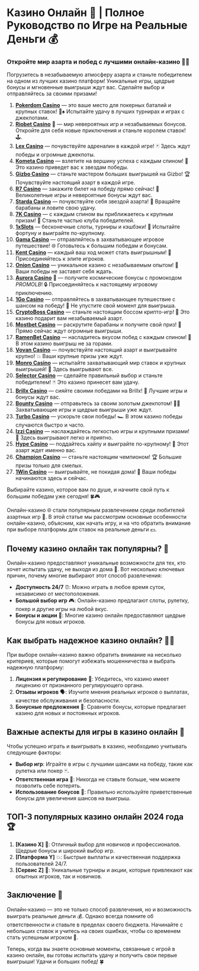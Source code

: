 # Казино Онлайн 🎰 | Полное Руководство по Игре на Реальные Деньги 💰
### Откройте мир азарта и побед с лучшими онлайн-казино 🎰💥

Погрузитесь в незабываемую атмосферу азарта и станьте победителем на одном из лучших казино платформ! Уникальные игры, щедрые бонусы и мгновенные выигрыши ждут вас. Сделайте выбор и отправляйтесь за своими призами!

1. **[Pokerdom Casino](https://brandplay.link/Bxg7SC7H)** — это ваше место для покерных баталий и крупных ставок! 🎲♠️ Испытайте удачу в лучших турнирах и играх с джекпотами.
2. **[Riobet Casino](https://brandplay.link/dtx89f2L)** 🌟 — мир невероятных игр и незабываемых бонусов. Откройте для себя новые приключения и станьте королем ставок! 🕹️.
3. **[Lex Casino](https://brandplay.link/2HFTmBc8)** — почувствуйте адреналин в каждой игре! 🃏 Здесь ждут победы и огромные джекпоты.
4. **[Kometa Casino](https://brandplay.link/tLG15CCb)** — взлетите на вершину успеха с каждым спином! 🚀 Это казино приведет вас к звездам победы.
5. **[Gizbo Casino](https://gizbo-tea02.com/c8e962e89)** — станьте мастером больших выигрышей на Gizbo! 🏆 Почувствуйте настоящий азарт в каждой игре.
6. **[R7 Casino](https://brandplay.link/zPmNmTWG)** — закажите билет на победу прямо сейчас! 🎯 Великолепные игры и невероятные бонусы ждут вас.
7. **[Starda Casino](https://brandplay.link/cpFQbWKn)** — почувствуйте себя звездой азарта! 🌟 Вращайте барабаны и ловите свою удачу.
8. **[7K Casino](https://brandplay.link/dd46bNgD)** — с каждым спином вы приближаетесь к крупным призам! 🎰 Станьте частью клуба победителей.
9. **[1xSlots](https://brandplay.link/R4xfxqdm)** — бесконечные слоты, турниры и кэшбэки! 🎲 Испытайте фортуну и выиграйте по-крупному.
10. **[Gama Casino](https://brandplay.link/zrZpLFTP)** — отправляйтесь в захватывающее игровое путешествие! 🌐 Готовьтесь к большим победам и бонусам.
11. **[Kent Casino](https://passage-through-deserts.com/de0514c15)** — каждый ваш ход может стать выигрышным! 🏅 Присоединяйтесь к элите игроков.
12. **[Onion Casino](https://obclk001-2d.top/click?offer_id=986&partner_id=10542&landing_id=1798&utm_medium=affiliate&sub_1=oncasino3)** — уникальное казино с незабываемым опытом! 🧅 Ваши победы не заставят себя ждать.
13. **[Aurora Casino](https://10trafic-stat2.com/click/668546566bcc6313411604c7/6766/15114/subaccount?promocode=PROMOLB)** 🌌 — получите космические бонусы с промокодом *PROMOLB*! 🔒 Присоединяйтесь к настоящему игровому приключению.
14. **[1Go Casino](https://1go-ircp01.com/ce015f410)** — отправляйтесь в захватывающее путешествие с шансом на победу! 🚀 Не упустите свой момент для выигрыша.
15. **[CryptoBoss Casino](https://cryptobossc.online/d847bcfa9)** — станьте настоящим боссом крипто-игр! 💎 Это казино подарит вам незабываемый азарт.
16. **[Mostbet Casino](https://ktbtis024ifqfn0mst.com/beQs)** — раскрутите барабаны и получите свой приз! 🎰 Прямо сейчас ждут огромные выигрыши.
17. **[RamenBet Casino](https://get.saltyram.com/ru/registration?apkpop=0&partner=p24970p3296034p5526)** — насладитесь вкусом побед с каждым спином! 🍜 В этом казино выигрыш не за горами.
18. **[Vovan Casino](https://vovan.site/d2375cf9b)** — почувствуйте настоящий азарт и выигрывайте крупно! 💥 Ваши крупные призы уже ждут.
19. **[Monro Casino](https://mnr-ircp01.com/c3ce72a2c)** — испытайте захватывающий мир ставок и крупных выигрышей! 🎯 Здесь выигрывают все.
20. **[Selector Casino](https://gosel.pl/SELVK)** — сделайте правильный выбор и станьте победителем! 🃏 Это казино принесет вам удачу.
21. **[Brillx Casino](https://brillx.pub/BRIVK)** — сияйте своими победами на Brillx! 💫 Лучшие игры и бонусы ждут вас.
22. **[Bounty Casino](https://bounty-casino.de/BOVK)** — отправьтесь за своим золотым джекпотом! 🏴‍☠️ Захватывающие игры и щедрые выигрыши уже ждут.
23. **[Turbo Casino](https://turbo-casino.pro/TURVK)** — ускорьте свои победы! 🏎️ В этом казино победы случаются быстро и часто.
24. **[Izzi Casino](https://izzi-fr03.com/ca7c8a7b7)** — наслаждайтесь легкостью игры и крупными призами! 🎰 Здесь выигрывают легко и приятно.
25. **[Hype Casino](https://hypekaz.com/dc2f44ad0)** — поддайтесь хайпу и выиграйте по-крупному! 🎉 Этот азарт ждет именно вас.
26. **[Champion Casino](https://champcasino.ink/pobeda/doa-hats?p80412p305331p112c)** — станьте настоящим чемпионом! 🏆 Большие призы только для смелых.
27. **[1Win Casino](https://brandplay.link/6F5VqbyZ)** — выигрывайте, не покидая дома! 🥇 Ваши победы начинаются здесь и сейчас.

Выбирайте казино, которое вам по душе, и начните свой путь к большим победам уже сегодня! 🍀🎮


Онлайн-казино 🌐 стали популярным развлечением среди любителей азартных игр 🎲. В этой статье мы рассмотрим основные особенности онлайн-казино, объясним, как начать игру, и на что обратить внимание при выборе платформы для ставок на реальные деньги 💵.

## Почему казино онлайн так популярны? 🤔

Онлайн-казино предоставляют уникальные возможности для тех, кто хочет испытать удачу, не выходя из дома 🏡. Вот несколько ключевых причин, почему многие выбирают этот способ развлечения:

- **Доступность 24/7** ⏰: Можно играть в любое время суток, независимо от местоположения.
- **Большой выбор игр** 🎮: Онлайн-казино предлагают слоты, рулетку, покер и другие игры на любой вкус.
- **Бонусы и акции** 🎁: Многие казино онлайн предоставляют щедрые бонусы для новых игроков.

## Как выбрать надежное казино онлайн? 🕵️‍♂️

При выборе онлайн-казино важно обратить внимание на несколько критериев, которые помогут избежать мошенничества и выбрать надежную платформу:

1. **Лицензия и регулирование** 📜: Убедитесь, что казино имеет лицензию от признанного регулирующего органа.
2. **Отзывы игроков** 🗣️: Изучите мнения реальных игроков о выплатах, качестве обслуживания и безопасности.
3. **Бонусные предложения** 🎁: Сравните бонусы, которые предлагает казино для новых и постоянных игроков.

## Важные аспекты для игры в казино онлайн 🎯

Чтобы успешно играть и выигрывать в казино, необходимо учитывать следующие факторы:

- **Выбор игр**: Играйте в игры с лучшими шансами на победу, такие как рулетка или покер 🃏.
- **Ответственная игра** 🚨: Никогда не ставьте больше, чем можете позволить себе потерять.
- **Использование бонусов** 🎁: Правильно используйте приветственные бонусы для увеличения шансов на выигрыш.

## ТОП-3 популярных казино онлайн 2024 года 🏆

1. **[Казино X]** 🎰: Отличный выбор для новичков и профессионалов. Щедрые бонусы и широкий выбор игр.
2. **[Платформа Y]** 💥: Быстрые выплаты и качественная поддержка пользователей 24/7.
3. **[Сервис Z]** 💎: Уникальные турниры и акции, которые привлекают как опытных игроков, так и новичков.

## Заключение 📝

Онлайн-казино — это не только способ развлечения, но и возможность выиграть реальные деньги 💰. Однако всегда помните об ответственности и ставьте в пределах своего бюджета. Начинайте с небольших ставок и учитесь на своих ошибках, чтобы со временем стать успешным игроком 🎯.

Теперь, когда вы знаете основные моменты, связанные с игрой в казино онлайн, вы готовы испытать удачу и получить свои первые выигрыши! Удачи и больших побед! 🍀

